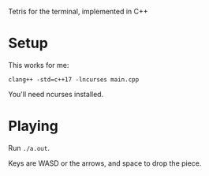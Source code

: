 Tetris for the terminal, implemented in C++

# Setup
This works for me:

`clang++ -std=c++17 -lncurses main.cpp`

You'll need ncurses installed.

# Playing
Run `./a.out`.

Keys are WASD or the arrows, and space to drop the piece.